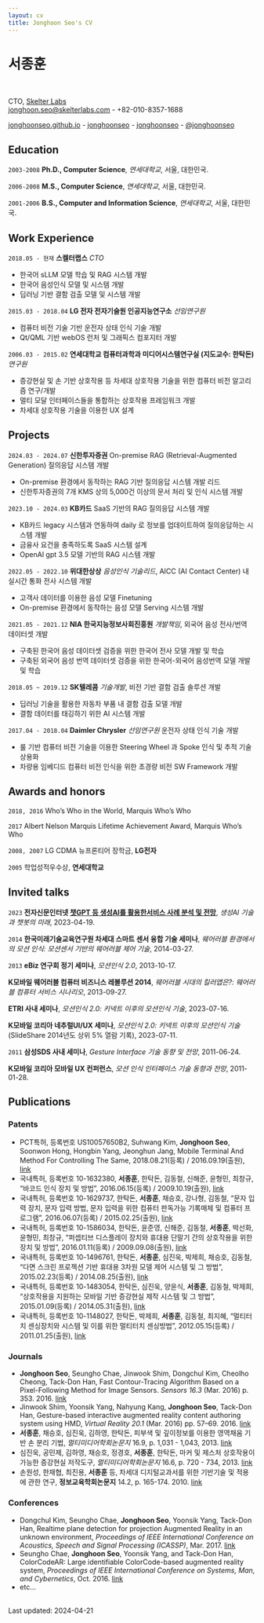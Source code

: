 ```yaml
---
layout: cv
title: Jonghoon Seo's CV
---
```

# 서종훈
<br/>

CTO, [Skelter Labs](https://skelterlabs.com<br/>)<br/>
<a href="jonghoon.seo@skelterlabs.com">jonghoon.seo@skelterlabs.com</a> - +82-010-8357-1688<br/>


<div id="webaddress">
  <a href="https://jonghoonseo.github.io"><i class="fa-solid fa-house"></i> jonghoonseo.github.io</a> -
  <a href="https://github.com/jonghoonseo"><i class="fa-brands fa-github"></i> jonghoonseo</a> -
  <a href="https://www.linkedin.com/in/jonghoonseo"><i class="fa-brands fa-linkedin"></i> jonghoonseo</a> -
  <a href="https://x.com/jonghoonseo"><i class="fa-brands fa-twitter"></i> @jonghoonseo</a>
</div>

## Education

`2003-2008`
**Ph.D., Computer Science**, *연세대학교*, 서울, 대한민국.

`2006-2008`
**M.S., Computer Science**, *연세대학교*, 서울, 대한민국.

`2001-2006`
**B.S., Computer and Information Science**, *연세대학교*, 서울, 대한민국.

## Work Experience

`2018.05 - 현재`
**스켈터랩스** *CTO*
- 한국어 sLLM 모델 학습 및 RAG 시스템 개발
- 한국어 음성인식 모델 및 시스템 개발
- 딥러닝 기반 결함 검출 모델 및 시스템 개발

`2015.03 - 2018.04`
**LG 전자 전자기술원 인공지능연구소** *선임연구원*
- 컴퓨터 비전 기술 기반 운전자 상태 인식 기술 개발
- Qt/QML 기반 webOS 런처 및 그래픽스 컴포지터 개발

`2006.03 - 2015.02`
**연세대학교 컴퓨터과학과 미디어시스템연구실 (지도교수: 한탁돈)** *연구원*
- 증강현실 및 손 기반 상호작용 등 차세대 상호작용 기술을 위한 컴퓨터 비전 알고리즘 연구/개발
- 멀티 모달 인터페이스들을 통합하는 상호작용 프레임워크 개발
- 차세대 상호작용 기술을 이용한 UX 설계

## Projects

`2024.03 - 2024.07` **신한투자증권**
On-premise RAG (Retrieval-Augmented Generation) 질의응답 시스템 개발
- On-premise 환경에서 동작하는 RAG 기반 질의응답 시스템 개발 리드
- 신한투자증권의 7개 KMS 상의 5,000건 이상의 문서 처리 및 인식 시스템 개발

`2023.10 - 2024.03` **KB카드**
SaaS 기반의 RAG 질의응답 시스템 개발
- KB카드 legacy 시스템과 연동하여 daily 로 정보를 업데이트하여 질의응답하는 시스템 개발
- 금융사 요건을 충족하도록 SaaS 시스템 설계
- OpenAI gpt 3.5 모델 기반의 RAG 시스템 개발

`2022.05 - 2022.10` **위대한상상**
*음성인식 기술리드*, AICC (AI Contact Center) 내 실시간 통화 전사 시스템 개발
- 고객사 데이터를 이용한 음성 모델 Finetuning
- On-premise 환경에서 동작하는 음성 모델 Serving 시스템 개발

`2021.05 - 2021.12` **NIA 한국지능정보사회진흥원**
*개발책임*, 외국어 음성 전사/번역 데이터셋 개발
- 구축된 한국어 음성 데이터셋 검증을 위한 한국어 전사 모델 개발 및 학습
- 구축된 외국어 음성 번역 데이터셋 검증을 위한 한국어-외국어 음성번역 모델 개발 및 학습

`2018.05 ~ 2019.12` **SK텔레콤**
*기술개발*, 비전 기반 결함 검출 솔루션 개발
- 딥러닝 기술을 활용한 자동차 부품 내 결함 검출 모델 개발
- 결함 데이터를 태깅하기 위한 AI 시스템 개발

`2017.04 - 2018.04` **Daimler Chrysler**
*선임연구원* 운전자 상태 인식 기술 개발
- 룰 기반 컴퓨터 비전 기술을 이용한 Steering Wheel 과 Spoke 인식 및 추적 기술 상용화
- 차량용 임베디드 컴퓨터 비전 인식을 위한 초경량 비전 SW Framework 개발

## Awards and honors

`2018, 2016` Who’s Who in the World, Marquis Who’s Who

`2017` Albert Nelson Marquis Lifetime Achievement Award, Marquis Who’s Who

`2008, 2007` LG CDMA 뉴프론티어 장학금, **LG전자**

`2005` 학업성적우수상, **연세대학교**

## Invited talks

`2023`
**전자신문인터넷 [챗GPT 등 생성AI를 활용한서비스 사례 분석 및 전망](https://conference.etnews.com/conf_info.html?uid=246)**, *생성AI 기술과 챗봇의 미래*, 2023-04-19.

`2014`
**한국미래기술교육연구원 차세대 스마트 센서 융합 기술 세미나**, *웨어러블 환경에서의 모션 인식: 모션센서 기반의 웨어러블 제어 기술*, 2014-03-27.

`2013`
**eBiz 연구회 정기 세미나**, *모션인식 2.0*, 2013-10-17.

**K모바일 웨어러블 컴퓨터 비즈니스 레볼루션 2014**, *웨어러블 시대의 킬러앱은?: 웨어러블 컴퓨터 서비스 시나리오*, 2013-09-27.

**ETRI 사내 세미나**, *모션인식 2.0: 키넥트 이후의 모션인식 기술*, 2023-07-16.

**K모바일 코리아 네추럴UI/UX 세미나**, *모션인식 2.0: 키넥트 이후의 모션인식 기술* (SlideShare 2014년도 상위 5% 열람 기록), 2023-07-11.

`2011`
**삼성SDS 사내 세미나**, *Gesture Interface 기술 동향 및 전망*, 2011-06-24.

**K모바일 코리아 모바일 UX 컨퍼런스**, *모션 인식 인터페이스 기술 동향과 전망*, 2011-01-28.

## Publications

### Patents

- PCT특허, 등록번호 US10057650B2, Suhwang Kim, **Jonghoon Seo**, Soonwon Hong, Hongbin Yang, Jeonghun Jang, Mobile Terminal And Method For Controlling The Same, 2018.08.21(등록) / 2016.09.19(출원), [link](https://patents.google.com/patent/US10057650B2/en)
- 국내특허, 등록번호 10-1632380, **서종훈**, 한탁돈, 김동철, 신해준, 윤형민, 최창규, “바코드 인식 장치 및 방법”, 2016.06.15(등록) / 2009.10.19(출원), [link](http://goo.gl/blEyD8)
- 국내특허, 등록번호 10-1629737, 한탁돈, **서종훈**, 채승호, 강나형, 김동철, “문자 입력 장치, 문자 입력 방법, 문자 입력을 위한 컴퓨터 판독가능 기록매체 및 컴퓨터 프로그램”, 2016.06.07(등록) / 2015.02.25(출원), [link](http://goo.gl/5mRFtE)
- 국내특허, 등록번호 10-1586034, 한탁돈, 윤준영, 신해준, 김동철, **서종훈**, 박선화, 윤형민, 최창규, “퍼셉티브 디스플레이 장치와 휴대용 단말기 간의 상호작용을 위한 장치 및 방법”, 2016.01.11(등록) / 2009.09.08(출원), [link](http://goo.gl/YRL6X2)
- 국내특허, 등록번호 10-1496761, 한탁돈, **서종훈**, 심진욱, 박제희, 채승호, 김동철, “다면 스크린 프로젝션 기반 휴대용 3차원 모델 제어 시스템 및 그 방법”, 2015.02.23(등록) / 2014.08.25(출원), [link](http://goo.gl/J7NUdt)
- 국내특허, 등록번호 10-1483054, 한탁돈, 심진욱, 양윤식, **서종훈**, 김동철, 박제희, “상호작용을 지원하는 모바일 기반 증강현실 제작 시스템 및 그 방법”, 2015.01.09(등록) / 2014.05.31(출원), [link](http://goo.gl/uetUuh)
- 국내특허, 등록번호 10-1148027, 한탁돈, 박제희, **서종훈**, 김동철, 최지혜, “멀티터치 센싱장치와 시스템 및 이를 위한 멀티터치 센싱방법”, 2012.05.15(등록) / 2011.01.25(출원), [link](http://goo.gl/0X1vAi)

### Journals

- **Jonghoon Seo**, Seungho Chae, Jinwook Shim, Dongchul Kim, Cheolho Cheong, Tack-Don Han, Fast Contour-Tracing Algorithm Based on a Pixel-Following Method for Image Sensors.
*Sensors 16.3* (Mar. 2016) p. 353. 2016. [link](http://dx.doi.org/10.3390/s16030353)
- Jinwook Shim, Yoonsik Yang, Nahyung Kang, **Jonghoon Seo**, Tack-Don Han, Gesture-based interactive augmented reality content authoring system using HMD,
*Virtual Reality 20.1* (Mar. 2016) pp. 57–69. 2016. [link](http://dx.doi.org/10.1007/s10055-016-0282-z)
- **서종훈**, 채승호, 심진욱, 김하영, 한탁돈, 피부색 및 깊이정보를 이용한 영역채움 기반 손 분리 기법, *멀티미디어학회논문지* 16.9, p. 1,031 - 1,043, 2013. [link](http://www.dbpia.co.kr/Journal/ArticleDetail/NODE02277885)
- 심진욱, 공민제, 김하영, 채승호, 정경호, **서종훈**, 한탁돈, 마커 및 제스처 상호작용이 가능한 증강현실 저작도구, *멀티미디어학회논문지* 16.6, p. 720 - 734, 2013. [link](http://www.dbpia.co.kr/Journal/ArticleDetail/NODE02224153)
- 손원성, 한재협, 최진용, **서종훈** 등, 차세대 디지털교과서를 위한 기반기술 및 적용에 관한 연구, **정보교육학회논문지** 14.2, p. 165-174. 2010. [link](http://www.earticle.net/Article.aspx?sn=121727)

### Conferences

- Dongchul Kim, Seungho Chae, **Jonghoon Seo**, Yoonsik Yang, Tack-Don Han, Realtime plane detection for projection Augmented Reality in an unknown environment,
*Proceedings of IEEE International Conference on Acoustics, Speech and Signal Processing (ICASSP)*, Mar. 2017. [link](https://doi.org/10.1109/ICASSP.2017.795305)
- Seungho Chae, **Jonghoon Seo**, Yoonsik Yang, and Tack-Don Han, ColorCodeAR: Large identifiable ColorCode-based augmented reality system,
*Proceedings of IEEE International Conference on Systems, Man, and Cybernetics*, Oct. 2016. [link](https://doi.org/10.1109/SMC.2016.7844630)
- etc...


<br/>Last updated: 2024-04-21<br/><br/>
